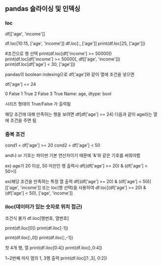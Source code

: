 ## pandas 슬라이싱 및 인덱싱

### loc
df[['age', 'income']]

df.loc[10:15, ['age', 'income']]
df.loc[:, ['age']]
print(df.loc[25, ['age']])

#조건으로 행 선택
print(df.loc[df['income'] >= 50000])
print(df.loc[df['income'] >= 50000], df[['age', 'income']])
print(df.loc[df['age'] < 30, ['age']])

pandas의 boolean indexing으로 
df['age']와 같이 열에 조건을 넣으면

df['age'] == 24

0    False
1     True
2    False
3     True
Name: age, dtype: bool

시리즈 형태의 True/False 가 출력됨

해당 조건에 대해 만족하는 행을 보려면
df[df['age'] == 24]
다음과 같이 age라는 열에 조건을 주면 됨

### 중복 조건
cond1 = df['age'] >= 20
cond2 = df['age'] < 50

and나 or 기호는 파이썬 기본 연산자이기 때문에 '&'와 같은 기호를 써줘야함

ex) age가 20 이상, 50 미만인 행 출력시
df[(df['age'] >= 20) & (df['age'] < 50>)]

ex)해당 조건을 만족하는 특정 열 출력
df[(df['age'] >= 20) & (df['age'] < 50)][['age', 'income']]
또는 loc(행 선택)을 사용하여
df.loc[(df['age'] >= 20) & (df['age'] < 50), ['age', 'income']]

### iloc(데이터가 있는 숫자로 위치 접근)
조건식 불가
df.iloc[행번호, 열번호]

print(df.iloc[0])
print(df.iloc[-1])

print(df.iloc[:,0])
print(df.iloc[:,-1])

첫 4개 행, 열
print(df.iloc[0:4])
print(df.iloc[:,0:4])

1~2번째 까지 열의 1, 3행 출력
print(df.iloc[[1 ,3], 0:2])
